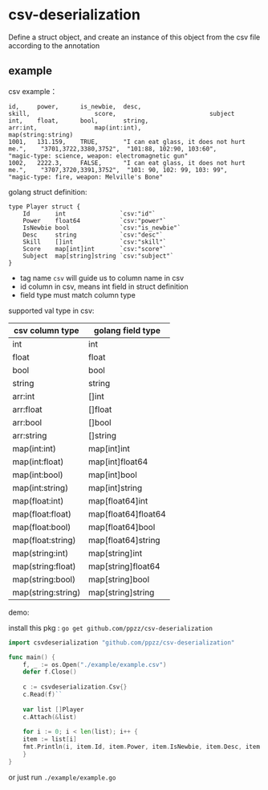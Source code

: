 # csv-deserialization

Define a struct object, and create an instance of this object from the csv file according to the annotation

## example

csv example：

```csv
id,     power,      is_newbie,  desc,                                       skill,                  score,                          subject
int,    float,      bool,       string,                                     arr:int,                map(int:int),                   map(string:string)
1001,   131.159,    TRUE,       "I can eat glass, it does not hurt me.",    "3701,3722,3380,3752",  "101:88, 102:90, 103:60",       "magic-type: science, weapon: electromagnetic gun"
1002,   2222.3,     FALSE,      "I can eat glass, it does not hurt me.",    "3707,3720,3391,3752",  "101: 90, 102: 99, 103: 99",    "magic-type: fire, weapon: Melville's Bone"
```

golang struct definition:

```golang
type Player struct {
    Id       int               `csv:"id"`
    Power    float64           `csv:"power"`
    IsNewbie bool              `csv:"is_newbie"`
    Desc     string            `csv:"desc"`
    Skill    []int             `csv:"skill"`
    Score    map[int]int       `csv:"score"`
    Subject  map[string]string `csv:"subject"`
}
```

* tag name `csv` will guide us to column name in csv
* id column in csv, means int field in struct definition
* field type must match column type

supported val type in csv:

| csv column type   | golang field type   |
|-------------------|---------------------|
| int               | int                 |                   
| float             | float               |             
| bool              | bool                |              
| string            | string              |            
| arr:int           | []int               |           
| arr:float         | []float             |         
| arr:bool          | []bool              |          
| arr:string        | []string            |        
| map(int:int)      | map[int]int         |      
| map(int:float)    | map[int]float64     |    
| map(int:bool)     | map[int]bool        |     
| map(int:string)   | map[int]string      |   
| map(float:int)    | map[float64]int     |    
| map(float:float)  | map[float64]float64 |  
| map(float:bool)   | map[float64]bool    |   
| map(float:string) | map[float64]string  | 
| map(string:int)   | map[string]int      |   
| map(string:float) | map[string]float64  | 
| map(string:bool)  | map[string]bool     |  
| map(string:string) | map[string]string   |

demo:

install this pkg : `go get github.com/ppzz/csv-deserialization`

```go
import csvdeserialization "github.com/ppzz/csv-deserialization"

func main() {
    f, _ := os.Open("./example/example.csv")
    defer f.Close()
    
    c := csvdeserialization.Csv{}
    c.Read(f)``
    
    var list []Player
    c.Attach(&list)
    
    for i := 0; i < len(list); i++ {
    item := list[i]
    fmt.Println(i, item.Id, item.Power, item.IsNewbie, item.Desc, item.Skill, item.Score, item.Subject)
    }
}
```

or just run `./example/example.go`
